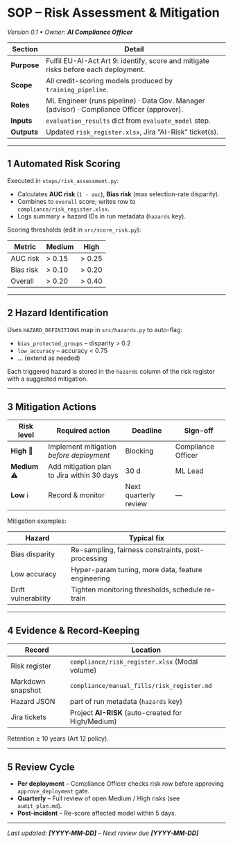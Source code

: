 # SOP – Risk Assessment & Mitigation

_Version 0.1 • Owner: **AI Compliance Officer**_

| Section     | Detail                                                                                     |
| ----------- | ------------------------------------------------------------------------------------------ |
| **Purpose** | Fulfil EU-AI-Act Art 9: identify, score and mitigate risks before each deployment.         |
| **Scope**   | All credit-scoring models produced by `training_pipeline`.                                 |
| **Roles**   | ML Engineer (runs pipeline) · Data Gov. Manager (advisor) · Compliance Officer (approver). |
| **Inputs**  | `evaluation_results` dict from `evaluate_model` step.                                      |
| **Outputs** | Updated `risk_register.xlsx`, Jira “AI-Risk” ticket(s).                                    |

---

## 1 Automated Risk Scoring

Executed in `steps/risk_assessment.py`:

- Calculates **AUC risk** (`1 - auc`), **Bias risk** (max selection-rate disparity).
- Combines to `overall` score; writes row to `compliance/risk_register.xlsx`.
- Logs summary + hazard IDs in run metadata (`hazards` key).

Scoring thresholds (edit in `src/score_risk.py`):

| Metric    | Medium | High   |
| --------- | ------ | ------ |
| AUC risk  | > 0.15 | > 0.25 |
| Bias risk | > 0.10 | > 0.20 |
| Overall   | > 0.20 | > 0.40 |

---

## 2 Hazard Identification

Uses `HAZARD_DEFINITIONS` map in `src/hazards.py` to auto-flag:

- `bias_protected_groups` – disparity > 0.2
- `low_accuracy` – accuracy < 0.75
- … (extend as needed)

Each triggered hazard is stored in the `hazards` column of the risk register with a suggested mitigation.

---

## 3 Mitigation Actions

| Risk level    | Required action                            | Deadline              | Sign-off           |
| ------------- | ------------------------------------------ | --------------------- | ------------------ |
| **High** 🔴   | Implement mitigation _before deployment_   | Blocking              | Compliance Officer |
| **Medium** ⚠️ | Add mitigation plan to Jira within 30 days | 30 d                  | ML Lead            |
| **Low** ℹ️    | Record & monitor                           | Next quarterly review | —                  |

Mitigation examples:

| Hazard              | Typical fix                                        |
| ------------------- | -------------------------------------------------- |
| Bias disparity      | Re-sampling, fairness constraints, post-processing |
| Low accuracy        | Hyper-param tuning, more data, feature engineering |
| Drift vulnerability | Tighten monitoring thresholds, schedule re-train   |

---

## 4 Evidence & Record-Keeping

| Record            | Location                                           |
| ----------------- | -------------------------------------------------- |
| Risk register     | `compliance/risk_register.xlsx` (Modal volume)     |
| Markdown snapshot | `compliance/manual_fills/risk_register.md`         |
| Hazard JSON       | part of run metadata (`hazards` key)               |
| Jira tickets      | Project **AI-RISK** (auto-created for High/Medium) |

Retention ≥ 10 years (Art 12 policy).

---

## 5 Review Cycle

- **Per deployment** – Compliance Officer checks risk row before approving `approve_deployment` gate.
- **Quarterly** – Full review of open Medium / High risks (see `audit_plan.md`).
- **Post-incident** – Re-score affected model within 5 days.

---

_Last updated: **[YYYY-MM-DD]** – Next review due **[YYYY-MM-DD]**_
